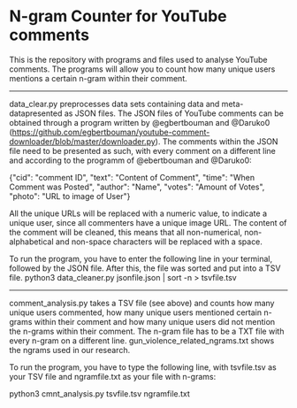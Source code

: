 # N-gram Counter for YouTube comments

This is the repository with programs and files used to analyse YouTube comments. The programs will allow you to count how many unique users mentions a certain n-gram within their comment.

--------------------------------------------------------

data_clear.py preprocesses data sets containing data and meta-datapresented as JSON files. The JSON files of YouTube comments can be obtained through a program written by @egbertbouman and @Daruko0 (https://github.com/egbertbouman/youtube-comment-downloader/blob/master/downloader.py). The comments within the JSON file need to be presented as such, with every comment on a different line and according to the programm of @ebertbouman and @Daruko0:

{"cid": "comment ID", "text": "Content of Comment", "time": "When Comment was Posted", "author": "Name", "votes": "Amount of Votes", "photo": "URL to image of User"}

All the unique URLs will be replaced with a numeric value, to indicate a unique user, since all commenters have a unique image URL. The content of the comment will be cleaned, this means that all non-numerical, non-alphabetical and non-space characters will be replaced with a space.

To run the program, you have to enter the following line in your terminal, followed by the JSON file. After this, the file was sorted and put into a TSV file.
python3 data_cleaner.py jsonfile.json | sort -n > tsvfile.tsv

--------------------------------------------------------

comment_analysis.py takes a TSV file (see above) and counts how many unique users commented, how many unique users mentioned certain n-grams within their comment and how many unique users did not mention the n-grams within their comment. The n-gram file has to be a TXT file with every n-gram on a different line. gun_violence_related_ngrams.txt shows the ngrams used in our research.

To run the program, you have to type the following line, with tsvfile.tsv as your TSV file and ngramfile.txt as your file with n-grams:

python3 cmnt_analysis.py tsvfile.tsv ngramfile.txt
